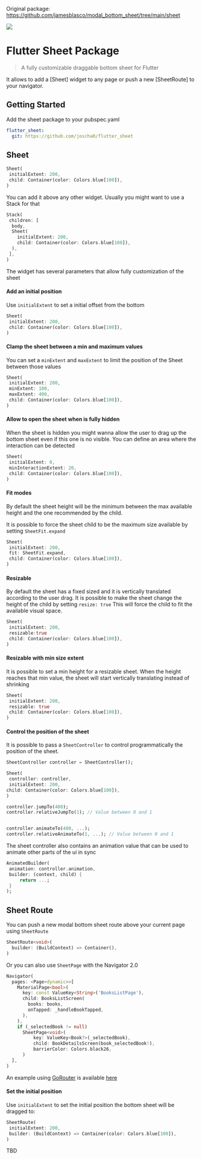 Original package: https://github.com/jamesblasco/modal_bottom_sheet/tree/main/sheet

<img src="https://github.com/jamesblasco/modal_bottom_sheet/blob/main/docs/assets/sheet.gif?raw=true">

# Flutter Sheet Package

> A fully customizable draggable bottom sheet for Flutter

It allows to add a [Sheet] widget to any page or push a new [SheetRoute] to your navigator.

## Getting Started

Add the sheet package to your pubspec.yaml

```yaml
flutter_sheet:
  git: https://github.com/joscha0/flutter_sheet
```

## Sheet

```dart
Sheet(
 initialExtent: 200,
 child: Container(color: Colors.blue[100]),
)
```

You can add it above any other widget. Usually you might want to use a Stack for that

```dart
Stack(
 children: [
  body,
  Sheet(
    initialExtent: 200,
    child: Container(color: Colors.blue[100]),
  ),
 ],
)
```

The widget has several parameters that allow fully customization of the sheet

#### Add an initial position

Use `initialExtent` to set a initial offset from the bottom

```dart
Sheet(
 initialExtent: 200,
 child: Container(color: Colors.blue[100]),
)
```

#### Clamp the sheet between a min and maximum values

You can set a `minExtent` and `maxExtent` to limit the position of the Sheet between those values

```dart
Sheet(
 initialExtent: 200,
 minExtent: 100,
 maxExtent: 400,
 child: Container(color: Colors.blue[100]),
)
```

#### Allow to open the sheet when is fully hidden

When the sheet is hidden you might wanna allow the user to drag up the bottom sheet even if this one is no visible. You can define an area where the interaction can be detected

```dart
Sheet(
 initialExtent: 0,
 minInteractionExtent: 20,
 child: Container(color: Colors.blue[100]),
)
```

#### Fit modes

By default the sheet height will be the minimum between the max available height and the one recommended by the child.

It is possible to force the sheet child to be the maximum size available by setting `SheetFit.expand`

```dart
Sheet(
 initialExtent: 200,
 fit: SheetFit.expand,
 child: Container(color: Colors.blue[100]),
)
```

#### Resizable

By default the sheet has a fixed sized and it is vertically translated according to the user drag.
It is possible to make the sheet change the height of the child by setting `resize: true`
This will force the child to fit the available visual space.

```dart
Sheet(
 initialExtent: 200,
 resizable:true
 child: Container(color: Colors.blue[100]),
)
```

#### Resizable with min size extent

It is possible to set a min height for a resizable sheet. When the height reaches that min value, the sheet
will start vertically translating instead of shrinking

```dart
Sheet(
 initialExtent: 200,
 resizable: true
 child: Container(color: Colors.blue[100]),
)
```

#### Control the position of the sheet

It is possible to pass a `SheetController` to control programmatically the position of the sheet.

```dart
SheetController controller = SheetController();

Sheet(
 controller: controller,
 initialExtent: 200,
child: Container(color: Colors.blue[100]),
)

controller.jumpTo(400);
controller.relativeJumpTo(1); // Value between 0 and 1


controller.animateTo(400, ...);
controller.relativeAnimateTo(1, ...); // Value between 0 and 1
```

The sheet controller also contains an animation value that can be used to animate other parts of the ui in sync

```dart
AnimatedBuilder(
 animation: controller.animation,
 builder: (context, child) {
     return ...;
 }
);
```

## Sheet Route

You can push a new modal bottom sheet route above your current page using `SheetRoute`

```dart
SheetRoute<void>(
  builder: (BuildContext) => Container(),
)
```

Or you can also use `SheetPage` with the Navigator 2.0

```dart
Navigator(
  pages: <Page<dynamic>>[
    MaterialPage<bool>(
      key: const ValueKey<String>('BooksListPage'),
      child: BooksListScreen(
        books: books,
        onTapped: _handleBookTapped,
      ),
    ),
    if (_selectedBook != null)
      SheetPage<void>(
          key: ValueKey<Book?>(_selectedBook),
          child: BookDetailsScreen(book_selectedBook!),
          barrierColor: Colors.black26,
      )
  ],
)
```

An example using [GoRouter](https://pub.dev/packages/go_router) is available [here](https://github.com/jamesblasco/modal_bottom_sheet/blob/main/sheet/example/lib/examples/route/navigation/go_router.dart)

#### Set the initial position

Use `initialExtent` to set the initial position the bottom sheet will be dragged to:

```dart
SheetRoute(
 initialExtent: 200,
 builder: (BuildContext) => Container(color: Colors.blue[100]),
)
```

TBD
